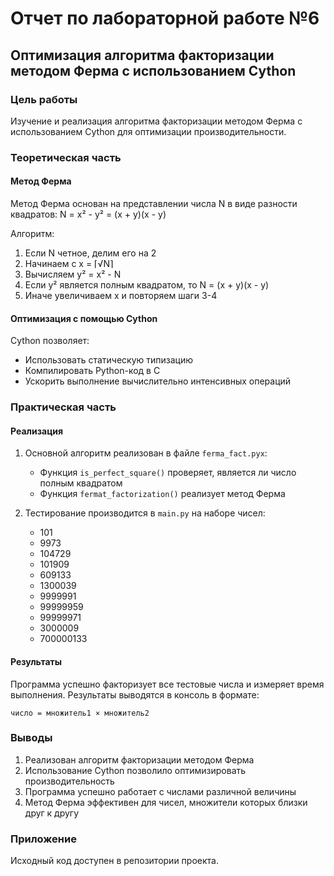 # Отчет по лабораторной работе №6

## Оптимизация алгоритма факторизации методом Ферма с использованием Cython

### Цель работы

Изучение и реализация алгоритма факторизации методом Ферма с использованием Cython для оптимизации производительности.

### Теоретическая часть

#### Метод Ферма

Метод Ферма основан на представлении числа N в виде разности квадратов:
N = x² - y² = (x + y)(x - y)

Алгоритм:

1. Если N четное, делим его на 2
2. Начинаем с x = ⌈√N⌉
3. Вычисляем y² = x² - N
4. Если y² является полным квадратом, то N = (x + y)(x - y)
5. Иначе увеличиваем x и повторяем шаги 3-4

#### Оптимизация с помощью Cython

Cython позволяет:

- Использовать статическую типизацию
- Компилировать Python-код в C
- Ускорить выполнение вычислительно интенсивных операций

### Практическая часть

#### Реализация

1. Основной алгоритм реализован в файле `ferma_fact.pyx`:

   - Функция `is_perfect_square()` проверяет, является ли число полным квадратом
   - Функция `fermat_factorization()` реализует метод Ферма

2. Тестирование производится в `main.py` на наборе чисел:
   - 101
   - 9973
   - 104729
   - 101909
   - 609133
   - 1300039
   - 9999991
   - 99999959
   - 99999971
   - 3000009
   - 700000133

#### Результаты

Программа успешно факторизует все тестовые числа и измеряет время выполнения. Результаты выводятся в консоль в формате:

```
число = множитель1 × множитель2
```

### Выводы

1. Реализован алгоритм факторизации методом Ферма
2. Использование Cython позволило оптимизировать производительность
3. Программа успешно работает с числами различной величины
4. Метод Ферма эффективен для чисел, множители которых близки друг к другу

### Приложение

Исходный код доступен в репозитории проекта.
